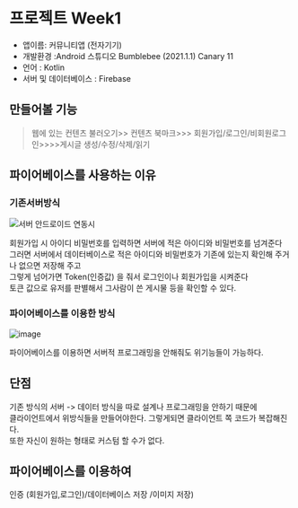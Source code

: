# 프로젝트 Week1
  - 앱이름: 커뮤니티앱 (전자기기)
  - 개발환경 :Android 스튜디오 Bumblebee (2021.1.1) Canary 11
  - 언어 : Kotlin   
  - 서버 및 데이터베이스 : Firebase  


## 만들어볼 기능
>웹에 있는 컨텐츠 불러오기>> 컨텐츠 북마크>>> 회원가입/로그인/비회원로그인>>>>게시글 생성/수정/삭제/읽기


## 파이어베이스를 사용하는 이유

### 기존서버방식

![서버 안드로이드 연동시](https://user-images.githubusercontent.com/97229292/157240023-07f24c6a-e2ab-4821-a7c8-3af0ad8b1379.JPG)


회원가입 시 아이디 비밀번호를 입력하면 서버에 적은 아이디와 비밀번호를 넘겨준다   
그러면 서버에서 데이터베이스로 적은 아이디와 비밀번호가 기존에 있는지 확인해 주거나 없으면 저장해 주고    
그렇게 넘어가면 Token(인증값) 을 줘서  로그인이나 회원가입을 시켜준다    
토큰 값으로 유저를 판별해서 그사람이 쓴 게시물  등을 확인할 수 있다.   

### 파이어베이스를 이용한 방식
![image](https://user-images.githubusercontent.com/97229292/157241360-acd9a927-e2d6-4d97-8023-0cb6ceaac6c3.png)

파이어베이스를 이용하면 서버적 프로그래밍을 안해줘도 위기능들이 가능하다.

## 단점
기존 방식의 서버 -> 데이터 방식을 따로 설계나 프로그래밍을 안하기 때문에    
클라이언트에서 위방식들을 만들어야한다. 그렇게되면 클라이언트 쪽 코드가 복잡해진다.   
또한  자신이 원하는 형태로 커스텀 할 수가 없다.   

## 파이어베이스를 이용하여
인증 (회원가입,로그인)/데이터베이스 저장 /이미지 저장)



